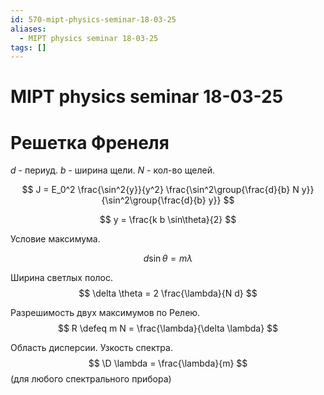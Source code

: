 ```yaml
---
id: 570-mipt-physics-seminar-18-03-25
aliases:
  - MIPT physics seminar 18-03-25
tags: []
---
```


# MIPT physics seminar 18-03-25

# Решетка Френеля
$d$ - периуд.
$b$ - ширина щели.
$N$ - кол-во щелей.

$$
J = E_0^2 \frac{\sin^2{y}}{y^2} \frac{\sin^2\group{\frac{d}{b} N y}}{\sin^2\group{\frac{d}{b} y}}
$$

$$
y = \frac{k b \sin\theta}{2}
$$

Условие максимума.

$$
d \sin\theta = m \lambda
$$

Ширина светлых полос.
$$
\delta \theta = 2 \frac{\lambda}{N d}
$$

Разрешимость двух максимумов по Релею.
$$
R \defeq m N = \frac{\lambda}{\delta \lambda}
$$

Область дисперсии.
Узкость спектра.
$$
\D \lambda = \frac{\lambda}{m}
$$
(для любого спектрального прибора)

